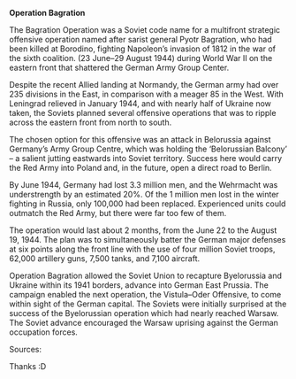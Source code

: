 **Operation Bagration** 
  
  The Bagration Operation was a Soviet code name for a multifront strategic 
offensive operation named after sarist general Pyotr Bagration, who had been 
killed at Borodino, fighting Napoleon’s invasion of 1812 in the war of the sixth coalition. 
(23 June–29 August 1944) during World War II on the eastern front that 
shattered the German Army Group Center.

Despite the recent Allied landing at Normandy, the German army had over 
235 divisions in the East, in comparison with a meager 85 in the West.
With Leningrad relieved in January 1944, and with nearly half of Ukraine now taken, 
the Soviets planned several offensive operations that was to ripple across the 
eastern front from north to south.

The chosen option for this offensive was an attack 
in Belorussia against Germany’s Army Group Centre, which 
was holding the ‘Belorussian Balcony’ – a salient jutting
eastwards into Soviet territory. Success here would carry the Red Army 
into Poland and, in the future, open a direct road to Berlin.

By June 1944, Germany had lost 3.3 million men, and the 
Wehrmacht was understrength by an estimated 20%. Of the 1 million men 
lost in the winter fighting in Russia, only 100,000 had been replaced. Experienced 
units could outmatch the Red Army, but there were far too few of them.

The operation would last about 2 months, from the June 22 to the August 19, 1944. 
The plan was to simultaneously batter the German major defenses at six points 
along the front line with the use of four million Soviet troops, 62,000 artillery 
guns, 7,500 tanks, and 7,100 aircraft.

Operation Bagration allowed the Soviet Union to recapture Byelorussia and 
Ukraine within its 1941 borders, advance into German East Prussia. The campaign 
enabled the next operation, the Vistula–Oder Offensive, to come within 
sight of the German capital. The Soviets were initially surprised at the success of the 
Byelorussian operation which had nearly reached Warsaw. The Soviet advance encouraged the Warsaw 
uprising against the German occupation forces.

Sources: [](https://www.encyclopedia.com/history/encyclopedias-almanacs-transcripts-and-maps/bagration-operation)

[](https://the-past.com/feature/operation-bagration/)

[](https://historyofyesterday.com/how-soviet-operation-bagration-brought-the-german-amry-to-its-knees-92d847463e5b)

[](https://en.wikipedia.org/wiki/Operation_Bagration)

Thanks :D




